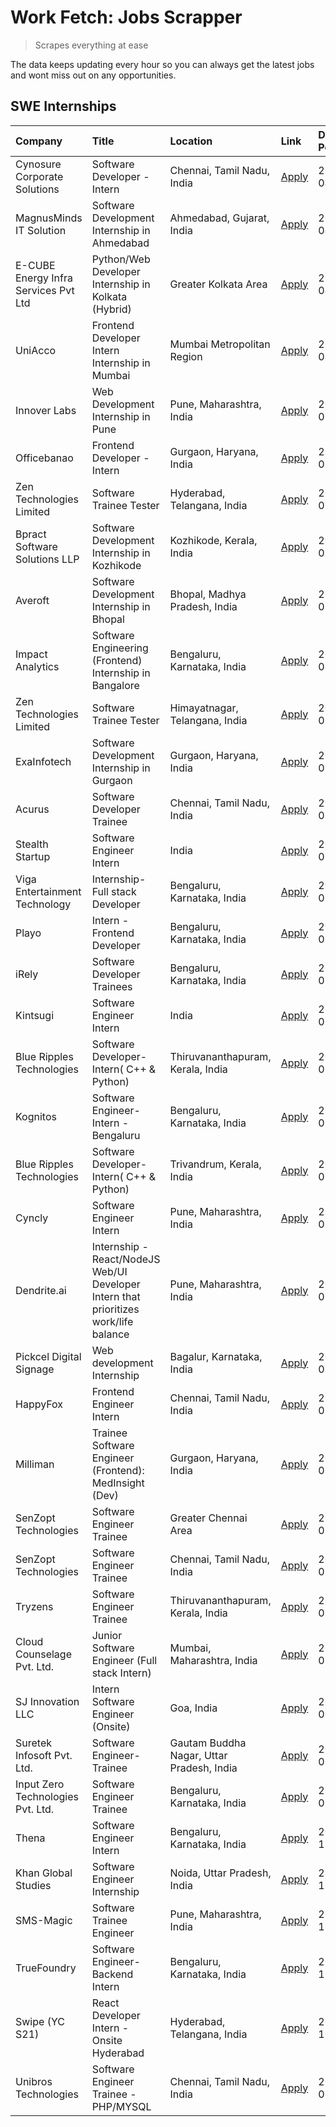 # Work Fetch: Jobs Scrapper
> Scrapes everything at ease

The data keeps updating every hour so you can always get the latest jobs and wont miss out on any opportunities.

## SWE Internships
<!--START_SECTION:workfetch-->
| Company                              | Title                                                                                | Location                                  | Link                                                                                                                                                                                                                                                                                              | Date Posted   |
|:-------------------------------------|:-------------------------------------------------------------------------------------|:------------------------------------------|:--------------------------------------------------------------------------------------------------------------------------------------------------------------------------------------------------------------------------------------------------------------------------------------------------|:--------------|
| Cynosure Corporate Solutions         | Software Developer -Intern                                                           | Chennai, Tamil Nadu, India                | [Apply](https://in.linkedin.com/jobs/view/software-developer-intern-at-cynosure-corporate-solutions-3884767755?position=19&pageNum=0&refId=2tTon2Fpk3OpNjTmh9Ye9Q%3D%3D&trackingId=sMhDem%2B14zLpRGYFDluFuA%3D%3D&trk=public_jobs_jserp-result_search-card)                                       | 2024-04-04    |
| MagnusMinds IT Solution              | Software Development Internship in Ahmedabad                                         | Ahmedabad, Gujarat, India                 | [Apply](https://in.linkedin.com/jobs/view/software-development-internship-in-ahmedabad-at-magnusminds-it-solution-3883933909?position=45&pageNum=0&refId=2tTon2Fpk3OpNjTmh9Ye9Q%3D%3D&trackingId=j8K7sqhzeYg1YCPZx6A9Pw%3D%3D&trk=public_jobs_jserp-result_search-card)                           | 2024-04-03    |
| E-CUBE Energy Infra Services Pvt Ltd | Python/Web Developer Internship in Kolkata (Hybrid)                                  | Greater Kolkata Area                      | [Apply](https://in.linkedin.com/jobs/view/python-web-developer-internship-in-kolkata-hybrid-at-e-cube-energy-infra-services-pvt-ltd-3882160442?position=29&pageNum=0&refId=2tTon2Fpk3OpNjTmh9Ye9Q%3D%3D&trackingId=mLAgBkngk32%2FIMuMlgpcfg%3D%3D&trk=public_jobs_jserp-result_search-card)       | 2024-04-02    |
| UniAcco                              | Frontend Developer Intern Internship in Mumbai                                       | Mumbai Metropolitan Region                | [Apply](https://in.linkedin.com/jobs/view/frontend-developer-intern-internship-in-mumbai-at-uniacco-3882160492?position=59&pageNum=0&refId=2tTon2Fpk3OpNjTmh9Ye9Q%3D%3D&trackingId=Kixw0T4DOLzx63yWHaMsdg%3D%3D&trk=public_jobs_jserp-result_search-card)                                         | 2024-04-02    |
| Innover Labs                         | Web Development Internship in Pune                                                   | Pune, Maharashtra, India                  | [Apply](https://in.linkedin.com/jobs/view/web-development-internship-in-pune-at-innover-labs-3875494237?position=9&pageNum=0&refId=2tTon2Fpk3OpNjTmh9Ye9Q%3D%3D&trackingId=21gRe8Ont0dIQFyt42E%2Bpg%3D%3D&trk=public_jobs_jserp-result_search-card)                                               | 2024-03-28    |
| Officebanao                          | Frontend Developer - Intern                                                          | Gurgaon, Haryana, India                   | [Apply](https://in.linkedin.com/jobs/view/frontend-developer-intern-at-officebanao-3871265915?position=14&pageNum=0&refId=2tTon2Fpk3OpNjTmh9Ye9Q%3D%3D&trackingId=P5Ke4jo%2BuLzsntVqwoVO6A%3D%3D&trk=public_jobs_jserp-result_search-card)                                                        | 2024-03-28    |
| Zen Technologies Limited             | Software Trainee Tester                                                              | Hyderabad, Telangana, India               | [Apply](https://in.linkedin.com/jobs/view/software-trainee-tester-at-zen-technologies-limited-3872036112?position=13&pageNum=0&refId=2tTon2Fpk3OpNjTmh9Ye9Q%3D%3D&trackingId=iyU9KJKDnlWslPiQWvv4sg%3D%3D&trk=public_jobs_jserp-result_search-card)                                               | 2024-03-27    |
| Bpract Software Solutions LLP        | Software Development Internship in Kozhikode                                         | Kozhikode, Kerala, India                  | [Apply](https://in.linkedin.com/jobs/view/software-development-internship-in-kozhikode-at-bpract-software-solutions-llp-3874054300?position=23&pageNum=0&refId=2tTon2Fpk3OpNjTmh9Ye9Q%3D%3D&trackingId=rGs6IMqflDCeFvF08O5wsg%3D%3D&trk=public_jobs_jserp-result_search-card)                     | 2024-03-27    |
| Averoft                              | Software Development Internship in Bhopal                                            | Bhopal, Madhya Pradesh, India             | [Apply](https://in.linkedin.com/jobs/view/software-development-internship-in-bhopal-at-averoft-3874051550?position=51&pageNum=0&refId=2tTon2Fpk3OpNjTmh9Ye9Q%3D%3D&trackingId=MORzDifdYaQILcv9JeDtgw%3D%3D&trk=public_jobs_jserp-result_search-card)                                              | 2024-03-27    |
| Impact Analytics                     | Software Engineering (Frontend) Internship in Bangalore                              | Bengaluru, Karnataka, India               | [Apply](https://in.linkedin.com/jobs/view/software-engineering-frontend-internship-in-bangalore-at-impact-analytics-3872535077?position=4&pageNum=0&refId=2tTon2Fpk3OpNjTmh9Ye9Q%3D%3D&trackingId=DlOjJAN3LLhTYCJOfuiTFg%3D%3D&trk=public_jobs_jserp-result_search-card)                          | 2024-03-26    |
| Zen Technologies Limited             | Software Trainee Tester                                                              | Himayatnagar, Telangana, India            | [Apply](https://in.linkedin.com/jobs/view/software-trainee-tester-at-zen-technologies-limited-3872100214?position=11&pageNum=0&refId=2tTon2Fpk3OpNjTmh9Ye9Q%3D%3D&trackingId=BT1qMFbpv4kROA%2BQuz9MsQ%3D%3D&trk=public_jobs_jserp-result_search-card)                                             | 2024-03-26    |
| ExaInfotech                          | Software Development Internship in Gurgaon                                           | Gurgaon, Haryana, India                   | [Apply](https://in.linkedin.com/jobs/view/software-development-internship-in-gurgaon-at-exainfotech-3872534185?position=18&pageNum=0&refId=2tTon2Fpk3OpNjTmh9Ye9Q%3D%3D&trackingId=%2FfnuavW4%2BKS6TAzg11S%2FkA%3D%3D&trk=public_jobs_jserp-result_search-card)                                   | 2024-03-26    |
| Acurus                               | Software Developer Trainee                                                           | Chennai, Tamil Nadu, India                | [Apply](https://in.linkedin.com/jobs/view/software-developer-trainee-at-acurus-3871400616?position=24&pageNum=0&refId=2tTon2Fpk3OpNjTmh9Ye9Q%3D%3D&trackingId=LL%2Fg5jRLJDpT4fOZYrmqzQ%3D%3D&trk=public_jobs_jserp-result_search-card)                                                            | 2024-03-26    |
| Stealth Startup                      | Software Engineer Intern                                                             | India                                     | [Apply](https://in.linkedin.com/jobs/view/software-engineer-intern-at-stealth-startup-3868406943?position=48&pageNum=0&refId=2tTon2Fpk3OpNjTmh9Ye9Q%3D%3D&trackingId=WmGWPJOfAinVLqFWnxL2vA%3D%3D&trk=public_jobs_jserp-result_search-card)                                                       | 2024-03-26    |
| Viga Entertainment Technology        | Internship-Full stack Developer                                                      | Bengaluru, Karnataka, India               | [Apply](https://in.linkedin.com/jobs/view/internship-full-stack-developer-at-viga-entertainment-technology-3870669789?position=34&pageNum=0&refId=2tTon2Fpk3OpNjTmh9Ye9Q%3D%3D&trackingId=EpIvXzQ4pypPz30He8T3Bw%3D%3D&trk=public_jobs_jserp-result_search-card)                                  | 2024-03-25    |
| Playo                                | Intern - Frontend Developer                                                          | Bengaluru, Karnataka, India               | [Apply](https://in.linkedin.com/jobs/view/intern-frontend-developer-at-playo-3864131172?position=7&pageNum=0&refId=2tTon2Fpk3OpNjTmh9Ye9Q%3D%3D&trackingId=ilyJdRsd%2F5OL2VHZJtHk8w%3D%3D&trk=public_jobs_jserp-result_search-card)                                                               | 2024-03-22    |
| iRely                                | Software Developer Trainees                                                          | Bengaluru, Karnataka, India               | [Apply](https://in.linkedin.com/jobs/view/software-developer-trainees-at-irely-3860566039?position=2&pageNum=0&refId=2tTon2Fpk3OpNjTmh9Ye9Q%3D%3D&trackingId=RGTaTaAXpSP8l05iS5sgZw%3D%3D&trk=public_jobs_jserp-result_search-card)                                                               | 2024-03-18    |
| Kintsugi                             | Software Engineer Intern                                                             | India                                     | [Apply](https://in.linkedin.com/jobs/view/software-engineer-intern-at-kintsugi-3857074071?position=38&pageNum=0&refId=2tTon2Fpk3OpNjTmh9Ye9Q%3D%3D&trackingId=0fA1U3LzEkflbxcKke%2FE4w%3D%3D&trk=public_jobs_jserp-result_search-card)                                                            | 2024-03-16    |
| Blue Ripples Technologies            | Software Developer- Intern( C++ & Python)                                            | Thiruvananthapuram, Kerala, India         | [Apply](https://in.linkedin.com/jobs/view/software-developer-intern-c%2B%2B-python-at-blue-ripples-technologies-3855594494?position=20&pageNum=0&refId=2tTon2Fpk3OpNjTmh9Ye9Q%3D%3D&trackingId=QTLL4k5CEwWDVrPgwhOQfQ%3D%3D&trk=public_jobs_jserp-result_search-card)                             | 2024-03-14    |
| Kognitos                             | Software Engineer-Intern -Bengaluru                                                  | Bengaluru, Karnataka, India               | [Apply](https://in.linkedin.com/jobs/view/software-engineer-intern-bengaluru-at-kognitos-3855361239?position=8&pageNum=0&refId=2tTon2Fpk3OpNjTmh9Ye9Q%3D%3D&trackingId=NobPo19eJ7FtjdatD8gB%2FA%3D%3D&trk=public_jobs_jserp-result_search-card)                                                   | 2024-03-13    |
| Blue Ripples Technologies            | Software Developer- Intern( C++  & Python)                                           | Trivandrum, Kerala, India                 | [Apply](https://in.linkedin.com/jobs/view/software-developer-intern-c%2B%2B-python-at-blue-ripples-technologies-3856150730?position=21&pageNum=0&refId=2tTon2Fpk3OpNjTmh9Ye9Q%3D%3D&trackingId=9JzeOU7WT%2FF%2FQnbJ%2BKoxaw%3D%3D&trk=public_jobs_jserp-result_search-card)                       | 2024-03-13    |
| Cyncly                               | Software Engineer Intern                                                             | Pune, Maharashtra, India                  | [Apply](https://in.linkedin.com/jobs/view/software-engineer-intern-at-cyncly-3853990178?position=22&pageNum=0&refId=2tTon2Fpk3OpNjTmh9Ye9Q%3D%3D&trackingId=sSPuWBM%2FtYrhqgBgAN3ORw%3D%3D&trk=public_jobs_jserp-result_search-card)                                                              | 2024-03-13    |
| Dendrite.ai                          | Internship - React/NodeJS Web/UI Developer Intern that prioritizes work/life balance | Pune, Maharashtra, India                  | [Apply](https://in.linkedin.com/jobs/view/internship-react-nodejs-web-ui-developer-intern-that-prioritizes-work-life-balance-at-dendrite-ai-3853583200?position=39&pageNum=0&refId=2tTon2Fpk3OpNjTmh9Ye9Q%3D%3D&trackingId=u09YnEvIilev1catUYf1DQ%3D%3D&trk=public_jobs_jserp-result_search-card) | 2024-03-12    |
| Pickcel Digital Signage              | Web development Internship                                                           | Bagalur, Karnataka, India                 | [Apply](https://in.linkedin.com/jobs/view/web-development-internship-at-pickcel-digital-signage-3849506118?position=58&pageNum=0&refId=2tTon2Fpk3OpNjTmh9Ye9Q%3D%3D&trackingId=qfHXuwcniK9ix42V5aArqw%3D%3D&trk=public_jobs_jserp-result_search-card)                                             | 2024-03-08    |
| HappyFox                             | Frontend Engineer Intern                                                             | Chennai, Tamil Nadu, India                | [Apply](https://in.linkedin.com/jobs/view/frontend-engineer-intern-at-happyfox-3848357951?position=52&pageNum=0&refId=2tTon2Fpk3OpNjTmh9Ye9Q%3D%3D&trackingId=9c1S%2FJbmHA6qsI2VTPKaTw%3D%3D&trk=public_jobs_jserp-result_search-card)                                                            | 2024-03-07    |
| Milliman                             | Trainee Software Engineer (Frontend): MedInsight (Dev)                               | Gurgaon, Haryana, India                   | [Apply](https://in.linkedin.com/jobs/view/trainee-software-engineer-frontend-medinsight-dev-at-milliman-3792874280?position=12&pageNum=0&refId=2tTon2Fpk3OpNjTmh9Ye9Q%3D%3D&trackingId=B%2ByoILhYicbQeDZSRNNzZQ%3D%3D&trk=public_jobs_jserp-result_search-card)                                   | 2024-03-01    |
| SenZopt Technologies                 | Software Engineer Trainee                                                            | Greater Chennai Area                      | [Apply](https://in.linkedin.com/jobs/view/software-engineer-trainee-at-senzopt-technologies-3827688781?position=40&pageNum=0&refId=2tTon2Fpk3OpNjTmh9Ye9Q%3D%3D&trackingId=S4EAhv%2BnWylisdF1ZkdAYw%3D%3D&trk=public_jobs_jserp-result_search-card)                                               | 2024-02-12    |
| SenZopt Technologies                 | Software Engineer Trainee                                                            | Chennai, Tamil Nadu, India                | [Apply](https://in.linkedin.com/jobs/view/software-engineer-trainee-at-senzopt-technologies-3827686880?position=55&pageNum=0&refId=2tTon2Fpk3OpNjTmh9Ye9Q%3D%3D&trackingId=OuoKKpqJrKbZ5zegAQKk%2Fg%3D%3D&trk=public_jobs_jserp-result_search-card)                                               | 2024-02-12    |
| Tryzens                              | Software Engineer Trainee                                                            | Thiruvananthapuram, Kerala, India         | [Apply](https://in.linkedin.com/jobs/view/software-engineer-trainee-at-tryzens-3809363491?position=41&pageNum=0&refId=2tTon2Fpk3OpNjTmh9Ye9Q%3D%3D&trackingId=dnrmysFshAIfDnqjbSHOew%3D%3D&trk=public_jobs_jserp-result_search-card)                                                              | 2024-01-18    |
| Cloud Counselage Pvt. Ltd.           | Junior Software Engineer (Full stack Intern)                                         | Mumbai, Maharashtra, India                | [Apply](https://in.linkedin.com/jobs/view/junior-software-engineer-full-stack-intern-at-cloud-counselage-pvt-ltd-3803132814?position=33&pageNum=0&refId=2tTon2Fpk3OpNjTmh9Ye9Q%3D%3D&trackingId=Xo7s42X6wL2G2GUXNyH06Q%3D%3D&trk=public_jobs_jserp-result_search-card)                            | 2024-01-11    |
| SJ Innovation LLC                    | Intern Software Engineer (Onsite)                                                    | Goa, India                                | [Apply](https://in.linkedin.com/jobs/view/intern-software-engineer-onsite-at-sj-innovation-llc-3799959011?position=50&pageNum=0&refId=2tTon2Fpk3OpNjTmh9Ye9Q%3D%3D&trackingId=kH0HTbmnPAX6oKDMpF94ag%3D%3D&trk=public_jobs_jserp-result_search-card)                                              | 2024-01-11    |
| Suretek Infosoft Pvt. Ltd.           | Software Engineer-Trainee                                                            | Gautam Buddha Nagar, Uttar Pradesh, India | [Apply](https://in.linkedin.com/jobs/view/software-engineer-trainee-at-suretek-infosoft-pvt-ltd-3800934643?position=27&pageNum=0&refId=2tTon2Fpk3OpNjTmh9Ye9Q%3D%3D&trackingId=CmdSPgrTNfI35w7Aws5aXA%3D%3D&trk=public_jobs_jserp-result_search-card)                                             | 2024-01-09    |
| Input Zero Technologies Pvt. Ltd.    | Software Engineer Trainee                                                            | Bengaluru, Karnataka, India               | [Apply](https://in.linkedin.com/jobs/view/software-engineer-trainee-at-input-zero-technologies-pvt-ltd-3800927643?position=36&pageNum=0&refId=2tTon2Fpk3OpNjTmh9Ye9Q%3D%3D&trackingId=FVnBS7lOX6BRqDttnq9dKw%3D%3D&trk=public_jobs_jserp-result_search-card)                                      | 2024-01-09    |
| Thena                                | Software Engineer Intern                                                             | Bengaluru, Karnataka, India               | [Apply](https://in.linkedin.com/jobs/view/software-engineer-intern-at-thena-3778731751?position=25&pageNum=0&refId=2tTon2Fpk3OpNjTmh9Ye9Q%3D%3D&trackingId=5%2F%2FDUo4E2%2FxUCBCzbprt5w%3D%3D&trk=public_jobs_jserp-result_search-card)                                                           | 2023-12-05    |
| Khan Global Studies                  | Software Engineer Internship                                                         | Noida, Uttar Pradesh, India               | [Apply](https://in.linkedin.com/jobs/view/software-engineer-internship-at-khan-global-studies-3766942197?position=57&pageNum=0&refId=2tTon2Fpk3OpNjTmh9Ye9Q%3D%3D&trackingId=ya15qy06u6YJyuE1%2BgQB7Q%3D%3D&trk=public_jobs_jserp-result_search-card)                                             | 2023-11-27    |
| SMS-Magic                            | Software Trainee Engineer                                                            | Pune, Maharashtra, India                  | [Apply](https://in.linkedin.com/jobs/view/software-trainee-engineer-at-sms-magic-3761409781?position=35&pageNum=0&refId=2tTon2Fpk3OpNjTmh9Ye9Q%3D%3D&trackingId=udBM%2BNbOntGvrQrBbZpMqw%3D%3D&trk=public_jobs_jserp-result_search-card)                                                          | 2023-11-16    |
| TrueFoundry                          | Software Engineer-Backend Intern                                                     | Bengaluru, Karnataka, India               | [Apply](https://in.linkedin.com/jobs/view/software-engineer-backend-intern-at-truefoundry-3779508170?position=37&pageNum=0&refId=2tTon2Fpk3OpNjTmh9Ye9Q%3D%3D&trackingId=x7FpYDgtD5OjjCB6lyCaOQ%3D%3D&trk=public_jobs_jserp-result_search-card)                                                   | 2023-11-10    |
| Swipe (YC S21)                       | React Developer Intern - Onsite Hyderabad                                            | Hyderabad, Telangana, India               | [Apply](https://in.linkedin.com/jobs/view/react-developer-intern-onsite-hyderabad-at-swipe-yc-s21-3737600089?position=43&pageNum=0&refId=2tTon2Fpk3OpNjTmh9Ye9Q%3D%3D&trackingId=wJyh4eUIwCrJKhqyxMZYpA%3D%3D&trk=public_jobs_jserp-result_search-card)                                           | 2023-10-13    |
| Unibros Technologies                 | Software Engineer Trainee - PHP/MYSQL                                                | Chennai, Tamil Nadu, India                | [Apply](https://in.linkedin.com/jobs/view/software-engineer-trainee-php-mysql-at-unibros-technologies-3656599241?position=42&pageNum=0&refId=2tTon2Fpk3OpNjTmh9Ye9Q%3D%3D&trackingId=Oxb5emQUhP6RA6tE7Mxv%2Fg%3D%3D&trk=public_jobs_jserp-result_search-card)                                     | 2023-06-12    |
<!--END_SECTION:workfetch-->
